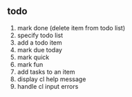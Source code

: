 todo
----

1. mark done (delete item from todo list)
2. specify todo list
3. add a todo item
4. mark due today
5. mark quick
6. mark fun
7. add tasks to an item
8. display cl help message
9. handle cl input errors
